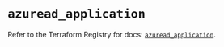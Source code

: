 # `azuread_application`

Refer to the Terraform Registry for docs: [`azuread_application`](https://registry.terraform.io/providers/hashicorp/azuread/2.48.0/docs/resources/application).

